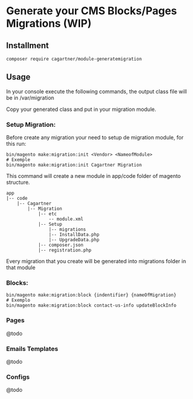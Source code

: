 # Generate your CMS Blocks/Pages Migrations (WIP)

## Installment
    composer require cagartner/module-generatemigration

## Usage
In your console execute the following commands, the output class file will be in /var/migration

Copy your generated class and put in your migration module.

### Setup Migration:

Before create any migration your need to setup de migration module, for this run:

    bin/magento make:migration:init <Vendor> <NameofModule>
    # Exemple
    bin/magento make:migration:init Cagartner Migration

This command will create a new module in app/code folder of magento structure.

    app
    |-- code
        |-- Cagartner
            |-- Migration
                |-- etc
                    -- module.xml
                |-- Setup
                    |-- migrations
                    |-- InstallData.php
                    |-- UpgradeData.php
                |-- composer.json
                |-- registration.php
                
Every migration that you create will be generated into migrations folder in that module

### Blocks:
    bin/magento make:migration:block {indentifier} {nameOfMigration}
    # Exemplo
    bin/magento make:migration:block contact-us-info updateBlockInfo

### Pages
@todo

### Emails Templates
@todo

### Configs
@todo